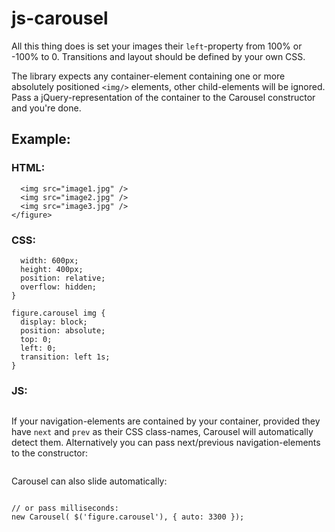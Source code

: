 js-carousel
===========

All this thing does is set your images their `left`-property from 100% or -100% to 0. Transitions and layout should be defined by your own CSS.

The library expects any container-element containing one or more absolutely positioned `<img/>` elements, other child-elements will be ignored. Pass a jQuery-representation of the container to the Carousel constructor and you're done.

## Example:

### HTML:

```<figure>
  <img src="image1.jpg" />
  <img src="image2.jpg" />
  <img src="image3.jpg" />
</figure>
```

### CSS:

```figure.carousel {
  width: 600px;
  height: 400px;
  position: relative;
  overflow: hidden;
}

figure.carousel img {
  display: block;
  position: absolute;
  top: 0;
  left: 0;
  transition: left 1s;
}
```

### JS:

```new Carousel( $('figure.carousel'));
```

If your navigation-elements are contained by your container, provided they have ```next``` and ```prev``` as their CSS class-names, Carousel will automatically detect them. Alternatively you can pass next/previous navigation-elements to the constructor:

```new Carousel( $('figure.carousel'), { next: $('#my_next_btn'), prev: $('#my_prev_btn') });
```

Carousel can also slide automatically:

```new Carousel( $('figure.carousel'), { auto: true });

// or pass milliseconds:
new Carousel( $('figure.carousel'), { auto: 3300 });
```